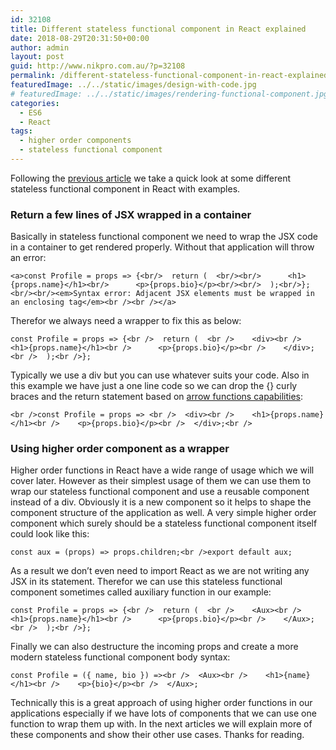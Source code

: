 ```yaml
---
id: 32108
title: Different stateless functional component in React explained
date: 2018-08-29T20:31:50+00:00
author: admin
layout: post
guid: http://www.nikpro.com.au/?p=32108
permalink: /different-stateless-functional-component-in-react-explained/
featuredImage: ../../static/images/design-with-code.jpg
# featuredImage: ../../static/images/rendering-functional-component.jpg
categories:
  - ES6
  - React
tags:
  - higher order components
  - stateless functional component
---
```

Following the [previous article](http://www.nikpro.com.au/functional-component-in-react-explained-with-examples/) we take a quick look at some different stateless functional component in React with examples.

### Return a few lines of JSX wrapped in a container 

Basically in stateless functional component we need to wrap the JSX code in a container to get rendered properly. Without that application will throw an error:


```
<a>const Profile = props => {<br/>  return (  <br/><br/>      <h1>{props.name}</h1><br/>      <p>{props.bio}</p><br/><br/>  );<br/>};<br/><br/><em>Syntax error: Adjacent JSX elements must be wrapped in an enclosing tag</em><br /><br /></a>
```


Therefor we always need a wrapper to fix this as below:


```
const Profile = props => {<br />  return (  <br />    <div><br />      <h1>{props.name}</h1><br />      <p>{props.bio}</p><br />    </div>;<br />  );<br />};
```


Typically we use a div but you can use whatever suits your code. Also in this example we have just a one line code so we can drop the {} curly braces and the return statement based on [arrow functions capabilities](http://www.nikpro.com.au/some-arrow-function-benefits-with-examples-explained/):

```
<br />const Profile = props => <br />  <div><br />    <h1>{props.name}</h1><br />    <p>{props.bio}</p><br />  </div>;<br />
```


### Using higher order component as a wrapper

Higher order functions in React have a wide range of usage which we will cover later. However as their simplest usage of them we can use them to wrap our stateless functional component and use a reusable component instead of a div. Obviously it is a new component so it helps to shape the component structure of the application as well. A very simple higher order component which surely should be a stateless functional component itself could look like this:


```
const aux = (props) => props.children;<br />export default aux;
```


As a result we don&#8217;t even need to import React as we are not writing any JSX in its statement. Therefor we can use this stateless functional component sometimes called auxiliary function in our example:


```
const Profile = props => {<br />  return (  <br />    <Aux><br />      <h1>{props.name}</h1><br />      <p>{props.bio}</p><br />    </Aux>;<br />  );<br />};
```


Finally we can also destructure the incoming props and create a more modern stateless functional component body syntax:


```
const Profile = ({ name, bio }) =><br />  <Aux><br />    <h1>{name}</h1><br />    <p>{bio}</p><br />  </Aux>;
```


Technically this is a great approach of using higher order functions in our applications especially if we have lots of components that we can use one function to wrap them up with. In the next articles we will explain more of these components and show their other use cases. Thanks for reading.